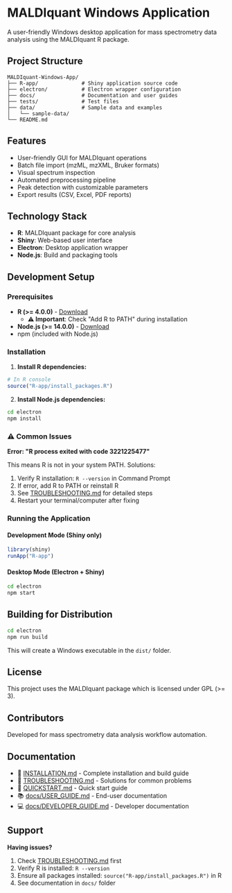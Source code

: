 # MALDIquant Windows Application

A user-friendly Windows desktop application for mass spectrometry data analysis using the MALDIquant R package.

## Project Structure

```
MALDIquant-Windows-App/
├── R-app/              # Shiny application source code
├── electron/           # Electron wrapper configuration
├── docs/               # Documentation and user guides
├── tests/              # Test files
├── data/               # Sample data and examples
│   └── sample-data/
└── README.md
```

## Features

- User-friendly GUI for MALDIquant operations
- Batch file import (mzML, mzXML, Bruker formats)
- Visual spectrum inspection
- Automated preprocessing pipeline
- Peak detection with customizable parameters
- Export results (CSV, Excel, PDF reports)

## Technology Stack

- **R**: MALDIquant package for core analysis
- **Shiny**: Web-based user interface
- **Electron**: Desktop application wrapper
- **Node.js**: Build and packaging tools

## Development Setup

### Prerequisites

- **R (>= 4.0.0)** - [Download](https://cran.r-project.org/)
  - **⚠️ Important**: Check "Add R to PATH" during installation
- **Node.js (>= 14.0.0)** - [Download](https://nodejs.org/)
- npm (included with Node.js)

### Installation

1. **Install R dependencies:**
```r
# In R console
source("R-app/install_packages.R")
```

2. **Install Node.js dependencies:**
```bash
cd electron
npm install
```

### ⚠️ Common Issues

**Error: "R process exited with code 3221225477"**

This means R is not in your system PATH. Solutions:

1. Verify R installation: `R --version` in Command Prompt
2. If error, add R to PATH or reinstall R
3. See [TROUBLESHOOTING.md](TROUBLESHOOTING.md) for detailed steps
4. Restart your terminal/computer after fixing

### Running the Application

#### Development Mode (Shiny only)
```r
library(shiny)
runApp("R-app")
```

#### Desktop Mode (Electron + Shiny)
```bash
cd electron
npm start
```

## Building for Distribution

```bash
cd electron
npm run build
```

This will create a Windows executable in the `dist/` folder.

## License

This project uses the MALDIquant package which is licensed under GPL (>= 3).

## Contributors

Developed for mass spectrometry data analysis workflow automation.

## Documentation

- 📖 [INSTALLATION.md](INSTALLATION.md) - Complete installation and build guide
- 🔧 [TROUBLESHOOTING.md](TROUBLESHOOTING.md) - Solutions for common problems
- 🚀 [QUICKSTART.md](QUICKSTART.md) - Quick start guide
- 📚 [docs/USER_GUIDE.md](docs/USER_GUIDE.md) - End-user documentation
- 💻 [docs/DEVELOPER_GUIDE.md](docs/DEVELOPER_GUIDE.md) - Developer documentation

## Support

**Having issues?**
1. Check [TROUBLESHOOTING.md](TROUBLESHOOTING.md) first
2. Verify R is installed: `R --version`
3. Ensure all packages installed: `source("R-app/install_packages.R")` in R
4. See documentation in `docs/` folder
